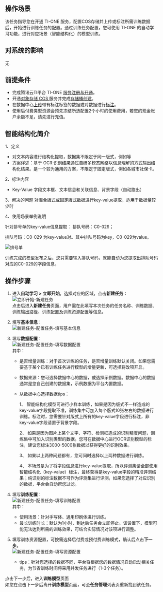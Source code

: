 ## 操作场景
该任务指导您在开通 TI-ONE 服务，配置COS存储并上传或标注所需训练数据后，开始进行训练任务的配置。通过训练任务配置，您可使用 TI-ONE 的自动学习功能，进行对应场景（智能结构化）的模型训练。

## 对系统的影响
无

## 前提条件
- 完成腾讯云TI平台 TI-ONE [服务注册与开通](https://cloud.tencent.com/document/product/851/39086)。
- 开通[对象存储 COS ](https://console.cloud.tencent.com/cos)服务并完成[存储桶创建](https://cloud.tencent.com/document/product/436/13309)。
- 在数据中心[上传]()带有标注标签的数据或对数据进行[标注]()。
- 使用后付费类型资源会预先冻结所选配置2个小时的使用费用，若您的现金账户余额不足，请先进行充值。

## 智能结构化简介

1、定义
- 对文本内容进行结构化提取，数据集不限定于同一版式，例如等
- 方案详述：基于 OCR 识别结果通过自研多模态网络以信息理解的方式输出结构化结果。是一个较为通用的方案，不限定于固定版式，例如各城市社保卡。

2、标注内容
- Key-Value 字段文本框、文本信息和关联信息、背景字段（自动跑出）

3、解决的问题
对混合版式或固定版式数据进行key-value提取，适用于数据量较少时

4、使用场景举例说明

针对排号单的key-value信息提取： 排队号码：C0-029； 

排队号码：C0-029 为key-value对。其中排队号码为key，C0-029为value。

   ![排号单](https://qcloudimg.tencent-cloud.cn/raw/65f2d05abe27af9fd67bd8d6b1c0382a.png)  

训练完成的模型发布之后，您只需要输入排队号码，就能自动为您提取出排队号码对应的C0-029的字段信息。

## 操作步骤
1. 进入**自动学习 > 立即开始**，选择对应的区域，点击**新建任务**：  
![立即开始-新建任务](https://qcloudimg.tencent-cloud.cn/raw/bdc134c1dfed4c380dd3314d4ef4798d.png)  
 点击后进入**新建任务**页面，用户需在此填写本次任务的任务名称、训练数据、训练输出路径、训练配置及训练资源配置等信息。  
2. 填写**基本信息**：  
	![新建任务-配置任务-填写基本信息](https://qcloudimg.tencent-cloud.cn/raw/c1768851ab4c8fedbdd92175fc67312b.png)  
3. 填写**数据配置**：  
	![新建任务-配置任务-填写数据配置](https://qcloudimg.tencent-cloud.cn/raw/1f9b295487c1042865b2c3d5a26cb743.png)  
	其中：  
	- 是否增量训练：对于首次训练的任务，是否增量训练默认关闭。如果您需要基于某个已有训练任务进行模型的增量更新，可选择将改项开启。  
	- 数据来源：您可选择数据中心的数据，或选择示例数据。数据中心的数据通常是您自己创建的数据集，示例数据为平台内置数据。  
    - 从数据中心选择数据tips：

      1、 智能结构化模型可进行小样本训练，如果是因为版式不一样造成的key-value字段提取不准，训练集中可加入每个版式10张左右的数据进行训练。标注时，您需要针对版式上所有的key-value字段进行标注，非key-value字段请置于背景字段。

      2、 如果是因为图片上某个文字、字符、检测框造成的识别精度问题，训练集中可加入识别类型的数据。您可在数据中心进行OCR识别模型的标注，建议您标注3000-5000张数据以获得更好的识别效果。

      3、 如果以上两种问题都有，您可同时选择以上两种数据进行训练。

      4、 本场景是为了将字段信息进行key-value提取，所以评测集请全部使用智能结构化（key-value）标注，最终获得是key-value字段的精准评测结果；纯识别的标注数据不可作为评测集进行评测，如果您选择了对应识别的数据，平台会自动帮您过滤。


4. 填写**训练配置**：  
	![新建任务-配置任务-填写训练配置](https://qcloudimg.tencent-cloud.cn/raw/02f63de1e2bad9ffdabfb87a89b3a276.png)  
	其中：  
	- 使用场景：针对手写体、通用印刷体进行训练。  
	- 最长训练时长：默认为1小时，到达后任务会立即停止。该设置下，模型可能无法达到所需的训练效果，可结合实际情况对该项进行调整。  
	
5. 填写训练资源配置，可按需选择后付费或预付费训练模式，确认后点击**下一步**。  
![新建任务-配置任务-填写资源配置](https://qcloudimg.tencent-cloud.cn/raw/15ecfe84e26d84fa99029c63d85c7c32.png)  

	- tips：针对您选择的数据不同，平台将根据您的数据情况自动启动相关任务，为节省训练时间将采用并发任务进行（1-3个任务）。

点击下一步后，进入**训练模型**页面  
如您在点击下一步后离开**训练模型**页面，可至**任务管理**列表页重新找到该任务。
